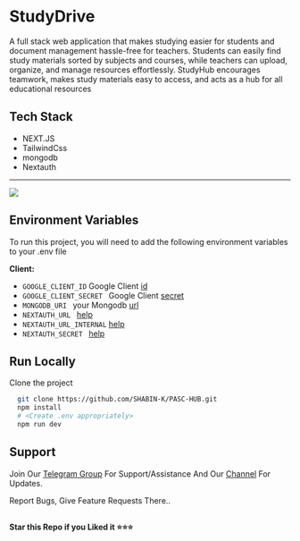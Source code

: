 # StudyDrive
A full stack web application that makes studying easier for students and document management hassle-free for teachers. Students can easily find study materials sorted by subjects and courses, while teachers can upload, organize, and manage resources effortlessly. StudyHub encourages teamwork, makes study materials easy to access, and acts as a hub for all educational resources 

## Tech Stack
   * NEXT.JS
   * TailwindCss
   * mongodb
   * Nextauth

<hr/>
<img src="https://github.com/SHABIN-K/Prompt_sharing/assets/73272797/04890f4a-28af-46e6-9523-e32b060d7f20">


## Environment Variables

To run this project, you will need to add the following environment variables to your .env file

**Client:**
* `GOOGLE_CLIENT_ID` Google Client [id](https://console.cloud.google.com/)
* `GOOGLE_CLIENT_SECRET ` Google Client [secret](https://console.cloud.google.com/)
* `MONGODB_URI ` your Mongodb [url](https://www.mongodb.com/)
* `NEXTAUTH_URL ` [help](https://github.com/SHABIN-K/Prompt_sharing/blob/main/.env.sample)
* `NEXTAUTH_URL_INTERNAL`  [help](https://github.com/SHABIN-K/Prompt_sharing/blob/main/.env.sample)
* `NEXTAUTH_SECRET `  [help](https://github.com/SHABIN-K/Prompt_sharing/blob/main/.env.sample)
 
## Run Locally

Clone the project

```bash
  git clone https://github.com/SHABIN-K/PASC-HUB.git
  npm install
  # <Create .env appropriately>
  npm run dev
````

## Support   
Join Our [Telegram Group](https://www.telegram.dog/codexbotzsupport) For Support/Assistance And Our [Channel](https://www.telegram.dog/codexbotz) For Updates.   
   
Report Bugs, Give Feature Requests There..   

##

   **Star this Repo if you Liked it ⭐⭐⭐**
